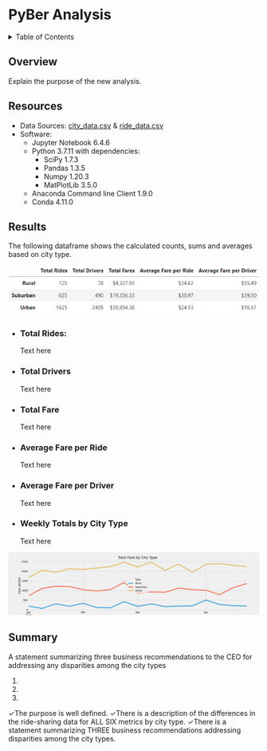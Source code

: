 # PyBer Analysis

<details><summary>Table of Contents</summary>
<p>

1. [Overview](https://github.com/catsdata/PyBer_Analysis#overview)
2. [Resources](https://github.com/catsdata/PyBer_Analysis#resources)
3. [Results](https://github.com/catsdata/PyBer_Analysis#results)
    - [Total Rides](https://github.com/catsdata/PyBer_Analysis#total-rides)
    - [Total Drivers](https://github.com/catsdata/PyBer_Analysis#total-drivers)
    - [Total Fare](https://github.com/catsdata/PyBer_Analysis#total-fare)
    - [Average Fare per Ride](https://github.com/catsdata/PyBer_Analysis#average-fare-per-ride)
    - [Average Fare per Driver](https://github.com/catsdata/PyBer_Analysis#average-fare-per-driver)
    - [Weekly Fares Line Chart](https://github.com/catsdata/PyBer_Analysis#weekly-totals-by-city-type) 
4. [Summary](https://github.com/catsdata/PyBer_Analysis#summary)

</p>
</details>

## Overview
Explain the purpose of the new analysis.

## Resources
- Data Sources: [city_data.csv](https://github.com/catsdata/PyBer_Analysis/blob/main/Resources/city_data.csv) & [ride_data.csv](https://github.com/catsdata/PyBer_Analysis/blob/main/Resources/ride_data.csv)
- Software: 
    - Jupyter Notebook 6.4.6
    - Python 3.7.11 with dependencies: 
        - SciPy 1.7.3
        - Pandas 1.3.5
        - Numpy 1.20.3 
        - MatPlotLib 3.5.0
    - Anaconda Command line Client 1.9.0
    - Conda 4.11.0


## Results
The following dataframe shows the calculated counts, sums and averages based on city type.

![dataframe](https://github.com/catsdata/PyBer_Analysis/blob/main/analysis/pyber_summary_dataframe.png)

- ### Total Rides:
    Text here
- ### Total Drivers
    Text here
- ### Total Fare
    Text here
- ### Average Fare per Ride
    Text here
- ### Average Fare per Driver
    Text here

- ### Weekly Totals by City Type
    Text here
  
![pyber_fare_summary.png](https://github.com/catsdata/PyBer_Analysis/blob/main/analysis/pyber_fare_summary.png)



## Summary
A statement summarizing three business recommendations to the CEO for addressing any disparities among the city types

1.

2.

3.

✓The purpose is well defined. ✓There is a description of the differences in the ride-sharing data for ALL SIX metrics by city type. ✓There is a statement summarizing THREE business recommendations addressing disparities among the city types.
